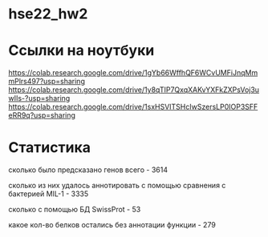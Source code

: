 # hse22_hw2

# Ссылки на ноутбуки

https://colab.research.google.com/drive/1gYb66WffhQF6WCvUMFiJnqMmmPlrs497?usp=sharing
https://colab.research.google.com/drive/1y8qTIP7QxqXAKvYXFkZXPsVoj3uwIIs-?usp=sharing
https://colab.research.google.com/drive/1sxHSVITSHcIwSzersLP0IOP3SFFeRR9q?usp=sharing

# Статистика

сколько было предсказано генов всего - 3614

сколько из них удалось аннотировать с помощью сравнения с бактерией MIL-1 -  3335

сколько с помощью БД SwissProt - 53

какое кол-во белков остались без аннотации функции - 279
